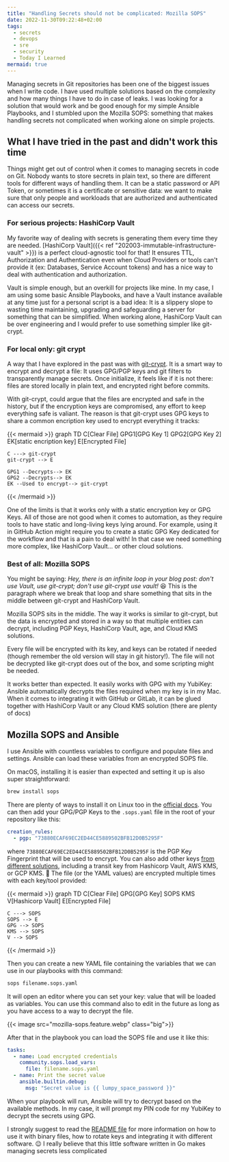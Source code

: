 ```yaml
---
title: "Handling Secrets should not be complicated: Mozilla SOPS"
date: 2022-11-30T09:22:48+02:00
tags:
  - secrets
  - devops
  - sre
  - security
  - Today I Learned
mermaid: true
---
```

Managing secrets in Git repositories has been one of the biggest issues when
I write code. I have used multiple solutions based on the complexity and how 
many things I have to do in case of leaks. I was looking for a solution that 
would work and be good enough for my simple Ansible Playbooks, and I stumbled
upon the Mozilla SOPS: something that makes handling secrets not complicated
when working alone on simple projects.

<!--more-->

## What I have tried in the past and didn't work this time 

Things might get out of control when it comes to managing secrets in code on
Git. Nobody wants to store secrets in plain text, so there are different tools 
for different ways of handling them. It can be a static password or API Token, 
or sometimes it is a certificate or sensitive data: we want to make sure that 
only people and workloads that are authorized and authenticated can access our 
secrets.

### For serious projects: HashiCorp Vault

My favorite way of dealing with secrets is generating them every time they are 
needed. [HashiCorp Vault]({{< ref "202003-immutable-infrastructure-vault" >}}) 
is a perfect cloud-agnostic tool for that! It ensures  TTL, Authorization and 
Authentication even when Cloud Providers or tools can't provide it (ex: 
Databases, Service Account tokens) and has a nice way to deal with 
authentication and authorization.

Vault is simple enough, but an overkill for projects like mine. In my case, I 
am using some basic  Ansible Playbooks, and have a Vault instance available at 
any time just for a personal script is a bad idea: It is a slippery slope to 
wasting time maintaining, upgrading and safeguarding a server for something 
that can be simplified. When working alone, HashiCorp  Vault can be over 
engineering and I would prefer to use something simpler like git-crypt.

### For local only: git crypt
A way that I have explored in the past was with 
[git-crypt](https://github.com/AGWA/git-crypt).  It is a smart way to encrypt 
and decrypt a file: It uses GPG/PGP keys and git filters to transparently 
manage secrets. Once initialize, it feels like if it is not there: files are 
stored locally in plain text, and encrypted right before commits.

With git-crypt, could argue that the files are encrypted and safe in the 
history, but if the encryption keys are compromised, any effort to keep 
everything safe is valiant. The reason is that git-crypt uses GPG keys to
share a common encription key used to encrypt everything it tracks:

{{< mermaid >}}
graph TD
    C[Clear File]
    GPG1[GPG Key 1]
    GPG2[GPG Key 2]
    EK[static encription key]
    E[Encrypted File]

    C ---> git-crypt
    git-crypt --> E

    GPG1 --Decrypts--> EK
    GPG2 --Decrypts--> EK
    EK --Used to encrypt--> git-crypt
{{< /mermaid >}}

One of the limits is that it works only with a static encryption key or GPG 
Keys. All of those are not good when it comes to automation, as they require 
tools to have static and long-living keys lying around. For example, using it in
GitHub Action might require you to create a static GPG Key dedicated for the 
workflow and that is a pain to deal with! In that case we need something more 
complex, like HashiCorp Vault… or other cloud solutions.

### Best of all: Mozilla SOPS
You might be saying: _Hey, there is an infinite loop in your blog post: don't use
Vault, use git-crypt; don't use git-crypt use vault!_ :laughing:
This is the paragraph where we break that loop and share something that sits in the 
middle between git-crypt and HashiCorp Vault.

Mozilla SOPS sits in the middle. The way it works is similar to git-crypt, but 
the data is encrypted and stored in a way so that multiple entities can decrypt, 
including PGP Keys, HashiCorp Vault, age, and Cloud KMS solutions.

Every file will be encrypted with its key, and keys can be rotated if needed 
(though remember the old version will stay in git history!). The file will not 
be decrypted like git-crypt does out of the box, and some scripting might be 
needed.

It works better than expected. It easily works with GPG with my YubiKey: 
Ansible automatically decrypts the files required when my key is in my Mac. 
When it comes to integrating it with GitHub or GitLab, it can be glued together 
with HashiCorp Vault or any Cloud KMS solution (there are plenty of docs)

## Mozilla SOPS and Ansible
I use Ansible with countless variables to configure and populate files and 
settings. Ansible can load these variables from an encrypted SOPS file.

On macOS, installing it is easier than expected and setting it up is also super 
straightforward:

```bash
brew install sops
```

There are plenty of ways to install it on Linux too in the 
[official docs](https://github.com/mozilla/sops#download). You can then add 
your GPG/PGP Keys to the `.sops.yaml` file in the root of your repository like 
this:

```yaml
creation_rules:
  - pgp: "73880ECAF69EC2ED44CE5889502BFB12D0B5295F"
````

where `73880ECAF69EC2ED44CE5889502BFB12D0B5295F` is the PGP Key Fingerprint that
will be used to encrypt. You can also add other keys 
[from different solutions](https://github.com/mozilla/sops#using-sops-yaml-conf-to-select-kms-pgp-for-new-files),
including a transit key from Hashicorp Vault, AWS KMS, or GCP KMS. :muscle:
The file (or the YAML values) are encrypted multiple times with each key/tool 
provided:

{{< mermaid >}}
graph TD
    C[Clear File]
    GPG[GPG Key]
    SOPS
    KMS
    V[Hashicorp Vault]
    E[Encrypted File]

    C ---> SOPS 
    SOPS --> E
    GPG --> SOPS
    KMS --> SOPS
    V --> SOPS
{{< /mermaid >}}

Then you can create a new YAML file containing the variables that we can use in 
our playbooks with this command:

```bash
sops filename.sops.yaml
```

It will open an editor where you can set your key: value that will be loaded as 
variables. You can use this command also to edit in the future as long as you
have access to a way to decrypt the file.

{{< image src="mozilla-sops.feature.webp" class="big">}}

After that in the playbook you can load the SOPS file and use it like this:

```yaml
tasks:
  - name: Load encrypted credentials
    community.sops.load_vars:
      file: filename.sops.yaml
  - name: Print the secret value
    ansible.builtin.debug:
      msg: "Secret value is {{ lumpy_space_password }}"
```

When your playbook will run, Ansible will try to decrypt based on the available 
methods. In my case, it will prompt my PIN code for my YubiKey to decrypt the 
secrets using GPG.

I strongly suggest to read the 
[README file](https://github.com/mozilla/sops#readme) 
for more information on how to use it with binary files, how to rotate keys 
and integrating it with different software. :wink: I really believe that this
little software written in Go makes managing secrets less complicated
